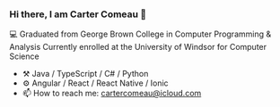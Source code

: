 ### Hi there, I am Carter Comeau 👋

💻 Graduated from George Brown College in Computer Programming & Analysis
Currently enrolled at the University of Windsor for Computer Science

- ⚒️ Java / TypeScript / C# / Python
- ⚙️ Angular / React / React Native / Ionic
- 📫 How to reach me: cartercomeau@icloud.com
